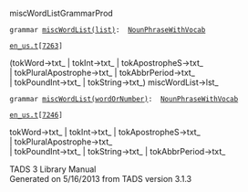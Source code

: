 <span class="title">miscWordList</span><span class="type">GrammarProd</span>

`grammar `<span class="classExtLink">[`miscWordList(list)`](../object/miscWordList(list).html)</span>` :   `[`NounPhraseWithVocab`](../object/NounPhraseWithVocab.html)

[`en_us.t`](../file/en_us.t.html)`[`[`7263`](../source/en_us.t.html#7263)`]`

<div class="gramrule">

(tokWord-\>txt\_ \| tokInt-\>txt\_ \| tokApostropheS-\>txt\_  
\| tokPluralApostrophe-\>txt\_ \| tokAbbrPeriod-\>txt\_  
\| tokPoundInt-\>txt\_ \| tokString-\>txt\_) miscWordList-\>lst\_  

</div>

`grammar `<span class="classExtLink">[`miscWordList(wordOrNumber)`](../object/miscWordList(wordOrNumber).html)</span>` :   `[`NounPhraseWithVocab`](../object/NounPhraseWithVocab.html)

[`en_us.t`](../file/en_us.t.html)`[`[`7246`](../source/en_us.t.html#7246)`]`

<div class="gramrule">

tokWord-\>txt\_ \| tokInt-\>txt\_ \| tokApostropheS-\>txt\_  
\| tokPluralApostrophe-\>txt\_  
\| tokPoundInt-\>txt\_ \| tokString-\>txt\_ \| tokAbbrPeriod-\>txt\_  

</div>

<div class="ftr">

TADS 3 Library Manual  
Generated on 5/16/2013 from TADS version 3.1.3

</div>

